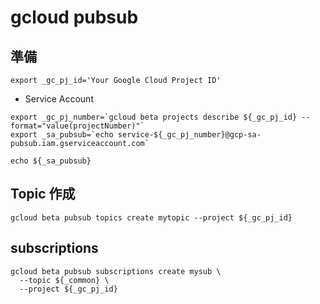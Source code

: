 # gcloud pubsub

## 準備

```
export _gc_pj_id='Your Google Cloud Project ID'
```

- Service Account

```
export _gc_pj_number=`gcloud beta projects describe ${_gc_pj_id} --format="value(projectNumber)"`
export _sa_pubsub=`echo service-${_gc_pj_number}@gcp-sa-pubsub.iam.gserviceaccount.com`

echo ${_sa_pubsub}
```

## Topic 作成


```
gcloud beta pubsub topics create mytopic --project ${_gc_pj_id}
```

## subscriptions

```
gcloud beta pubsub subscriptions create mysub \
  --topic ${_common} \
  --project ${_gc_pj_id}
```
